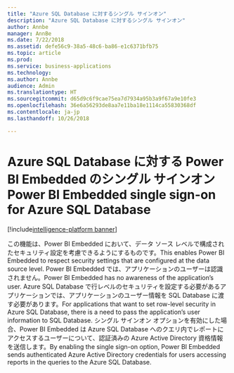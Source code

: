 ```yaml
---
title: "Azure SQL Database に対するシングル サインオン"
description: "Azure SQL Database に対するシングル サインオン"
author: Annbe
manager: AnnBe
ms.date: 7/22/2018
ms.assetid: defe56c9-38a5-48c6-ba86-e1c6371bfb75
ms.topic: article
ms.prod: 
ms.service: business-applications
ms.technology: 
ms.author: Annbe
audience: Admin
ms.translationtype: HT
ms.sourcegitcommit: d65d9c6f9cae75ea7d7934a95b3a9f67a9e10fe3
ms.openlocfilehash: 36e6a56293de8aa7e11ba18e1114ca55830368df
ms.contentlocale: ja-jp
ms.lasthandoff: 10/26/2018

---
```

#  <a name="power-bi-embedded-single-sign-on-for-azure-sql-database"></a><span data-ttu-id="6509d-103">Azure SQL Database に対する Power BI Embedded のシングル サインオン</span><span class="sxs-lookup"><span data-stu-id="6509d-103">Power BI Embedded single sign-on for Azure SQL Database</span></span>

[!include[intelligence-platform banner](../../includes/intelligence-platform.md)]




<span data-ttu-id="6509d-104">この機能は、Power BI Embedded において、データ ソース レベルで構成されたセキュリティ設定を考慮できるようにするものです。</span><span class="sxs-lookup"><span data-stu-id="6509d-104">This enables Power BI Embedded to respect security settings that are configured at the data source level.</span></span> <span data-ttu-id="6509d-105">Power BI Embedded では、アプリケーションのユーザーは認識されません。</span><span class="sxs-lookup"><span data-stu-id="6509d-105">Power BI Embedded has no awareness of the application’s user.</span></span> <span data-ttu-id="6509d-106">Azure SQL Database で行レベルのセキュリティを設定する必要があるアプリケーションでは、アプリケーションのユーザー情報を SQL Database に渡す必要があります。</span><span class="sxs-lookup"><span data-stu-id="6509d-106">For applications that want to set row-level security in Azure SQL Database, there is a need to pass the application’s user information to SQL Database.</span></span> <span data-ttu-id="6509d-107">シングル サインオン オプションを有効にした場合、Power BI Embedded は Azure SQL Database へのクエリ内でレポートにアクセスするユーザーについて、認証済みの Azure Active Directory 資格情報を送信します。</span><span class="sxs-lookup"><span data-stu-id="6509d-107">By enabling the single sign-on option, Power BI Embedded sends authenticated Azure Active Directory credentials for users accessing reports in the queries to the Azure SQL Database.</span></span> 

